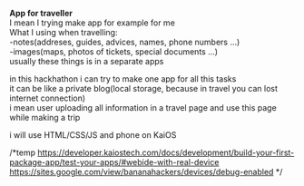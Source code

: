 <b>App for traveller</b><br>
I mean I trying make app for example for me<br>
What I using when travelling:<br>
-notes(addreses, guides, advices, names, phone numbers ...)<br> 
-images(maps, photos of tickets, special documents ...)<br>
usually these things is in a separate apps<br>
  
in this hackhathon i can try to make one app for all this tasks<br>
it can be like a private blog(local storage, because in travel you can lost internet connection)<br>
i mean user uploading all information in a travel page and use this page while making a trip<br>

i will use HTML/CSS/JS and phone on KaiOS

/*temp
https://developer.kaiostech.com/docs/development/build-your-first-package-app/test-your-apps/#webide-with-real-device
https://sites.google.com/view/bananahackers/devices/debug-enabled
*/
